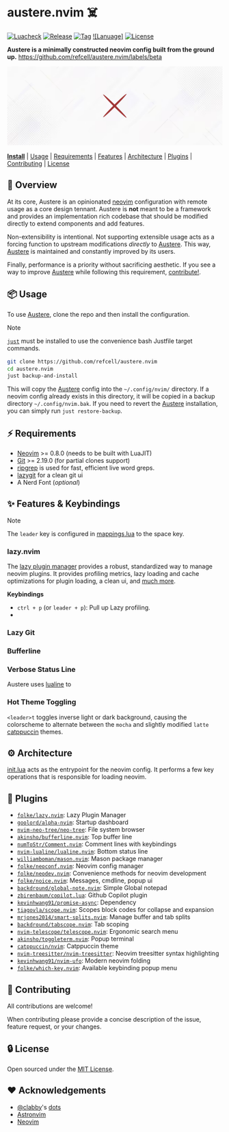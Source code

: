 # austere.nvim ☠️

[![Luacheck]][actions]
[![Release]][actions]
[![Tag]][actions]
[![Lanuage]][lang]
[![License]][mit-license]

[Luacheck]: https://img.shields.io/github/actions/workflow/status/refcell/austere.nvim/ci.yml?branch=main&label=build
[Tag]: https://img.shields.io/github/actions/workflow/status/refcell/austere.nvim/tag.yml?branch=main&label=tag
[Release]: https://img.shields.io/github/actions/workflow/status/refcell/austere.nvim/release.yml?branch=main&label=release
[actions]: https://github.com/refcell/austere.nvim/actions?query=branch%3Amain

[License]: https://img.shields.io/badge/license-MIT-7795AF.svg
[mit-license]: https://github.com/ethereum-optimism/axos/blob/main/LICENSE.md

[Language]: https://img.shields.io/badge/language-lua-blue
[lang]: https://img.shields.io/badge/language-lua-blue

**Austere is a minimally constructed neovim config built from the ground up.** https://github.com/refcell/austere.nvim/labels/beta

![](./etc/banner.png)

**[Install](#📦-usage)**
| [Usage](#📦-usage)
| [Requirements](#⚡️-requirements)
| [Features](#✨-features-&-keybindings)
| [Architecture](#⚙️-architecture)
| [Plugins](#🔌-plugins)
| [Contributing](#🐛-contributing)
| [License](#🔒-license)

## 📄 Overview

At its core, Austere is an opinionated [neovim][neovim] configuration with
remote usage as a core design tennant. Austere is **not** meant to be a
framework and provides an implementation rich codebase that should be modified
directly to extend components and add features.

Non-extensibility is intentional. Not supporting extensible usage acts as a
forcing function to upstream modifications _directly_ to [Austere][a]. This
way, [Austere][a] is maintained and constantly improved by its users.

Finally, performance is a priority without sacrificing aesthetic. If you
see a way to improve [Austere][a] while following this requirement,
[contribute!](#contributing).

## 📦 Usage

To use [Austere][a], clone the repo and then install the configuration.

> [!NOTE]
>
> [`just`][just] must be installed to use the convenience bash Justfile target commands.

```bash
git clone https://github.com/refcell/austere.nvim
cd austere.nvim
just backup-and-install
```

This will copy the [Austere][a] config into the `~/.config/nvim/` directory.
If a neovim config already exists in this directory, it will be copied in a
backup directory `~/.config/nvim.bak`. If you need to revert the [Austere][a]
installation, you can simply run `just restore-backup`.

[a]: https://github.com/refcell/austere.nvim
[just]: https://github.com/casey/just

## ⚡️ Requirements

- [Neovim][neovim] >= 0.8.0 (needs to be built with LuaJIT)
- [Git][git] >= 2.19.0 (for partial clones support)
- [ripgrep][ripgrep] is used for fast, efficient live word greps.
- [lazygit][lazygit] for a clean git ui
- A Nerd Font (_optional_)

[git]: https://git-scm.com/downloads
[lazygit]: https://github.com/jesseduffield/lazygit
[ripgrep]: https://github.com/BurntSushi/ripgrep
[neovim]: https://github.com/neovim/neovim

## ✨ Features & Keybindings

> [!NOTE]
>
> The `leader` key is configured in [mappings.lua](./lua/mappings.lua) to
> the space key.

### lazy.nvim

The [lazy plugin manager][lazy] provides a robust, standardized way to manage
neovim plugins. It provides profiling metrics, lazy loading and cache
optimizations for plugin loading, a clean ui, and [much more][lzfeats].

**Keybindings**

- `ctrl + p` (or `leader + p`): Pull up Lazy profiling.
- 

[lzfeats]: https://github.com/folke/lazy.nvim?tab=readme-ov-file#-features

### Lazy Git



### Bufferline



### Verbose Status Line

Austere uses [lualine][lualine] to 

### Hot Theme Toggling

`<leader>t` toggles inverse light or dark background, causing the colorscheme to alternate
between the `mocha` and slightly modified `latte` [catppuccin][catppuccin] themes. 

## ⚙️ Architecture

[init.lua](./init.lua) acts as the entrypoint for the neovim config. It performs a few key
operations that is responsible for loading neovim. 

## 🔌 Plugins

- [`folke/lazy.nvim`][lazy]: Lazy Plugin Manager
- [`goolord/alpha-nvim`][alpha]: Startup dashboard
- [`nvim-neo-tree/neo-tree`][neotree]: File system browser
- [`akinsho/bufferline.nvim`][bufferline]: Top buffer line
- [`numToStr/Comment.nvim`][comments]: Comment lines with keybindings
- [`nvim-lualine/lualine.nvim`][lualine]: Bottom status line
- [`williamboman/mason.nvim`][mason]: Mason package manager
- [`folke/neoconf.nvim`][neoconf]: Neovim config manager
- [`folke/neodev.nvim`][neodev]: Convenience methods for neovim development 
- [`folke/noice.nvim`][noice]: Messages, cmdline, popup ui
- [`backdround/global-note.nvim`][notes]: Simple Global notepad
- [`zbirenbaum/copilot.lua`][copilot]: Github Copilot plugin
- [`kevinhwang91/promise-async`][promise]: Dependency
- [`tiagovla/scope.nvim`][scope]: Scopes block codes for collapse and expansion
- [`mrjones2014/smart-splits.nvim`][splits]: Manage buffer and tab splits
- [`backdround/tabscope.nvim`][tabscope]: Tab scoping
- [`nvim-telescope/telescope.nvim`][telescope]: Ergonomic search menu
- [`akinsho/toggleterm.nvim`][term]: Popup terminal 
- [`catppuccin/nvim`][catppuccin]: Catppuccin theme
- [`nvim-treesitter/nvim-treesitter`][tree]: Neovim treesitter syntax highlighting
- [`kevinhwang91/nvim-ufo`][ufo]: Modern neovim folding
- [`folke/which-key.nvim`][which]: Available keybinding popup menu

[lazy]: https://github.com/folke/lazy.nvim
[which]: https://github.com/folke/which-key.nvim
[ufo]: https://github.com/kevinhwang91/nvim-ufo
[tree]: https://github.com/nvim-treesitter/nvim-treesitter
[catppuccin]: https://github.com/catppucin/nvim
[term]: https://github.com/akinsho/toggleterm.nvim
[telescope]: https://github.com/nvim-telescope/telescope.nvim
[tabscope]: https://github.com/backdround/tabscope.nvim
[noice]: https://github.com/folke/noice.nvim
[notes]: https://github.com/backdround/global-note.nvim
[copilot]: https://github.com/zbirenbaum/copilot.lua
[promise]: https://github.com/kevinhwang91/promise-async
[scope]: https://github.com/tiagovla/scope.nvim
[splits]: https://github.com/mrjones2014/smart-splits.nvim
[neodev]: https://github.com/folke/neodev.nvim
[neoconf]: https://github.com/folke/neoconf.nvim
[mason]: https://github.com/williamboman/mason.nvim
[lualine]: https://github.com/nvim-lualine/lualine.nvim
[comments]: https://github.com/numToStr/Comment.nvim
[bufferline]: https://github.com/akinsho/bufferline.nvim
[neotree]: https://github.com/nvim-neo-tree/neo-tree.nvim
[alpha]: https://github.com/goolord/alpha-nvim

## 🐛 Contributing

All contributions are welcome!

When contributing please provide a concise description of the issue, feature
request, or your changes.

## 🔒 License

Open sourced under the [MIT License][license].

[license]: ./LICENSE.md

## ❤️ Acknowledgements

- [@clabby][c]'s [dots][cd]
- [Astronvim][avim]
- [Neovim][neovim]

[avim]: https://github.com/AstroNvim/AstroNvim
[c]: https://github.com/clabby
[cd]: https://github.com/clabby/dots
[neovim]: https://github.com/neovim/neovim
